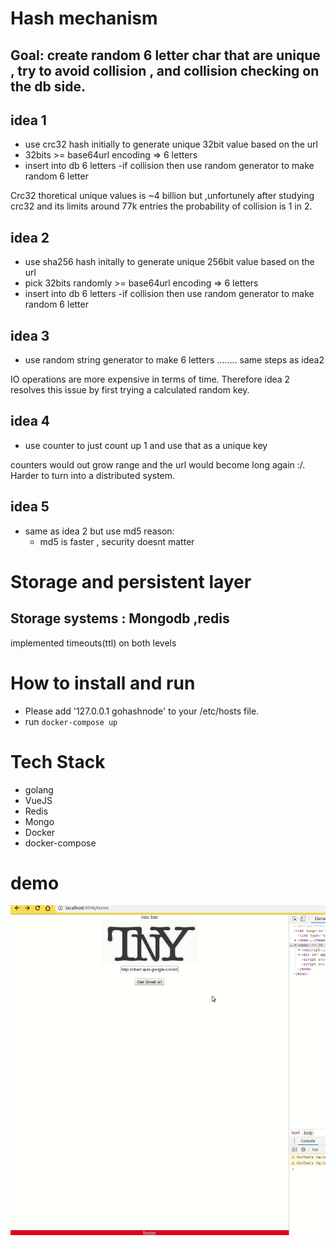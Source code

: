 # Hash mechanism
## Goal: create random 6 letter char that are unique , try to avoid collision , and collision checking on the db side.
## idea 1 
- use crc32 hash initially to generate unique 32bit value  based on the url
- 32bits >= base64url encoding =>  6 letters
- insert into db 6 letters
    -if collision
        then use random generator to make random 6 letter

Crc32 thoretical unique values is ~4 billion but ,unfortunely after studying crc32 and its limits around 77k entries the probability of collision is 1 in 2. 


## idea 2
- use sha256 hash initally to generate unique 256bit value based on the url
- pick 32bits randomly >= base64url encoding => 6 letters
- insert into db 6 letters
    -if collision
        then use random generator to make random 6 letter

## idea 3
- use random string generator to make 6 letters
........ same steps as idea2

IO operations are more expensive in terms of time. Therefore idea 2 resolves this issue by first trying a calculated random key.

## idea 4
- use counter to just count up 1 and use that as a unique key

counters would out grow range and the url would become long again :/.
Harder to turn into a distributed system.

## idea 5
- same as idea 2 but use md5 reason:
    * md5 is faster , security doesnt matter

# Storage and persistent layer
## Storage systems : Mongodb ,redis
implemented timeouts(ttl) on both levels

# How to install and run 
- Please add '127.0.0.1       gohashnode' to your /etc/hosts file.
- run ```docker-compose up ```


# Tech Stack
- golang
- VueJS
- Redis
- Mongo
- Docker
- docker-compose

# demo
![Alt Text](./docs/demo.gif)